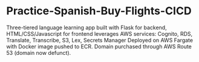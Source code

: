 # Practice-Spanish-Buy-Flights-CICD

Three-tiered language learning app built with Flask for backend, HTML/CSS/Javascript for frontend leverages AWS services: Cognito, RDS,  Translate, Transcribe, S3, Lex, Secrets Manager Deployed on AWS Fargate with Docker image pushed to ECR. Domain purchased through AWS Route 53 (domain now defunct).
